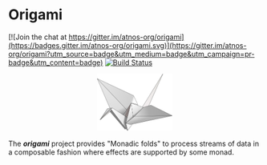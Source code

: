 # Origami

[![Join the chat at https://gitter.im/atnos-org/origami](https://badges.gitter.im/atnos-org/origami.svg)](https://gitter.im/atnos-org/origami?utm_source=badge&utm_medium=badge&utm_campaign=pr-badge&utm_content=badge)
[![Build Status](https://travis-ci.org/atnos-org/origami.png)](https://travis-ci.org/atnos-org/origami)

<center><img src="./doc/origami-crane.png" alt="fold" width="150px"/></center>


The ***origami*** project provides "Monadic folds" to process streams of data in a composable fashion where effects are
 supported by some monad.

